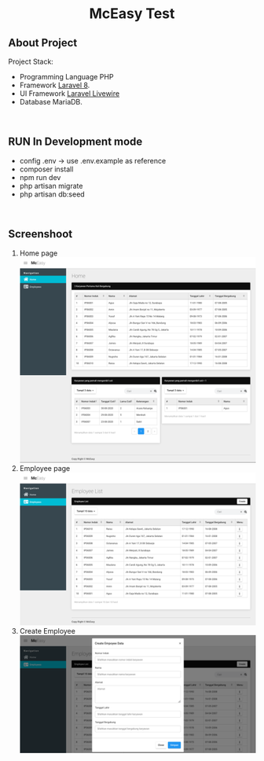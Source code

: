 <p align="center">
<h1 align="center">McEasy Test</h1>
</p>

## About Project
Project Stack:
- Programming Language PHP
- Framework [Laravel 8](https://laravel.com/docs/8.x/installation).
- UI Framework [Laravel Livewire](https://laravel-livewire.com/docs/2.x/quickstart)
- Database MariaDB.

<br>

## RUN In Development mode
- config .env -> use .env.example as reference
- composer install
- npm run dev
- php artisan migrate
- php artisan db:seed

<br>

## Screenshoot
1. Home page
![](public/images/screenshoot/1.png)
2. Employee page
![](public/images/screenshoot/2.png)
3. Create Employee
![](public/images/screenshoot/3.png)
<br>
